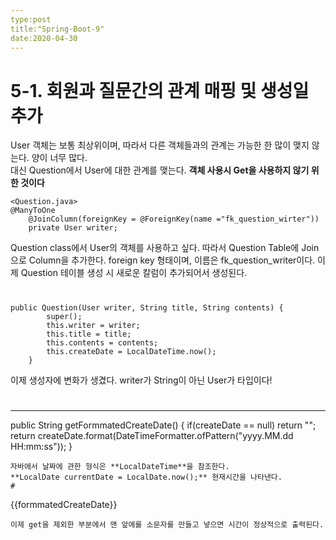 ```yaml
---
type:post
title:"Spring-Boot-9"
date:2020-04-30
---
```


# 5-1. 회원과 질문간의 관계 매핑 및 생성일 추가

User 객체는 보통 최상위이며, 따라서 다른 객체들과의 관계는 가능한 한 많이 맺지 않는다. 양이 너무 많다.   
대신 Question에서 User에 대한 관계를 맺는다. **객체 사용시 Get을 사용하지 않기 위한 것이다**   

```
<Question.java>
@ManyToOne
	@JoinColumn(foreignKey = @ForeignKey(name ="fk_question_wirter"))
	private User writer;
```
Question class에서 User의 객체를 사용하고 싶다. 따라서 Question Table에 Join으로 Column을 추가한다. 
foreign key 형태이며, 이름은 fk_question_writer이다. 이제 Question 테이블 생성 시 새로운 칼럼이 추가되어서 생성된다.
#

```
public Question(User writer, String title, String contents) {
		super();
		this.writer = writer;
		this.title = title;
		this.contents = contents;
		this.createDate = LocalDateTime.now();
	}
```
이제 생성자에 변화가 생겼다. writer가 String이 아닌 User가 타입이다!
#

---
public String getFormmatedCreateDate() {
		if(createDate == null)
			return "";
		return createDate.format(DateTimeFormatter.ofPattern("yyyy.MM.dd HH:mm:ss"));
	}
```
자바에서 날짜에 관한 형식은 **LocalDateTime**을 참조한다.   
**LocalDate currentDate = LocalDate.now();** 현재시간을 나타낸다.
#

```
{{formmatedCreateDate}}
```
이제 get을 제외한 부분에서 맨 앞에를 소문자를 만들고 넣으면 시간이 정상적으로 출력된다.
